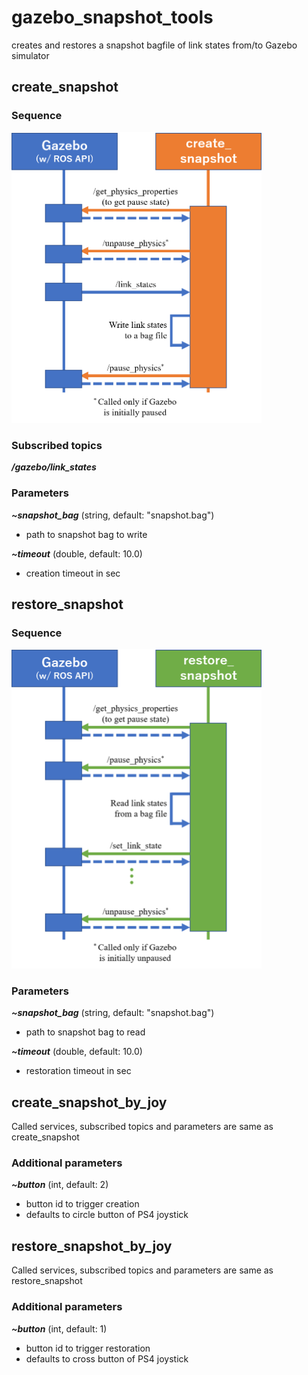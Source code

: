 # gazebo_snapshot_tools

creates and restores a snapshot bagfile of link states from/to Gazebo simulator

## create_snapshot

### Sequence

<img src="https://github.com/yoshito-n-students/gazebo_snapshot_tools/raw/images/images/create_sequence.png" alt="create sequence" width="400" >

### Subscribed topics
___/gazebo/link_states___

### Parameters
___~snapshot_bag___ (string, default: "snapshot.bag")
* path to snapshot bag to write

___~timeout___ (double, default: 10.0)
* creation timeout in sec

## restore_snapshot

### Sequence

<img src="https://github.com/yoshito-n-students/gazebo_snapshot_tools/raw/images/images/restore_sequence.png" alt="restore sequence" width="400" >

### Parameters
___~snapshot_bag___ (string, default: "snapshot.bag")
* path to snapshot bag to read

___~timeout___ (double, default: 10.0)
* restoration timeout in sec

## create_snapshot_by_joy
Called services, subscribed topics and parameters are same as create_snapshot

### Additional parameters
___~button___ (int, default: 2)
* button id to trigger creation
* defaults to circle button of PS4 joystick

## restore_snapshot_by_joy
Called services, subscribed topics and parameters are same as restore_snapshot

### Additional parameters
___~button___ (int, default: 1)
* button id to trigger restoration
* defaults to cross button of PS4 joystick

